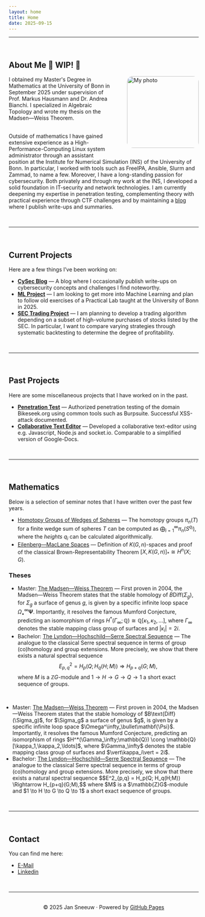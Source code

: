 ```yaml
---
layout: home
title: Home
date: 2025-09-15
---
```


---

<br>

## About Me 🚧  **WIP!**  🚧

<div class="about-me">

<img src="/home/uploads/image.png" alt="My photo" style="float: right; margin: 0 0 20px 35px; width: 190px; border-radius: 15px;">

I obtained my Master's Degree in Mathematics at the University of Bonn in September 2025 under supervision of Prof. Markus Hausmann and Dr. Andrea Bianchi. I specialized in Algebraic Topology and wrote my thesis on the Madsen—Weiss Theorem.<br><br>

Outside of mathematics I have gained extensive experience as a High-Performance-Computing Linux system administrator through an assistant position at the Institute for Numerical Simulation (INS) of the University of Bonn. In particular, I worked with tools such as FreeIPA, Ansible, Slurm and Zammad, to name a few. Moreover, I have a long-standing passion for cybersecurity. Both privately and through my work at the INS, I developed a solid foundation in IT-security and network technologies. I am currently deepening my expertise in penetration testing, complementing theory with practical experience through CTF challenges and by maintaining a <a href="https://jan-sneeuw.github.io/home/blog/">blog</a> where I publish write-ups and summaries.

</div>

<br>

---

<br>

## Current Projects
Here are a few things I’ve been working on:

- [**CySec Blog**](/blog/) — A blog where I occasionally publish write-ups on cybersecurity concepts and challenges I find noteworthy.
- [**ML Project**](https://github.com/yourusername/project-two) — I am looking to get more into Machine Learning and plan to follow old exercises of a Practical Lab taught at the University of Bonn in 2025.
- [**SEC Trading Project**](https://github.com/yourusername/project-two) — I am planning to develop a trading algorithm depending on a subset of high-volume purchases of stocks listed by the SEC. In particular, I want to compare varying strategies through systematic backtesting to determine the degree of profitability.

<br>

---

<br>

## Past Projects
Here are some miscellaneous projects that I have worked on in the past.

- [**Penetration Test**](/home/uploads/Pentest_Report.pdf) — Authorized penetration testing of the domain Bikeseek.org using common tools such as Burpsuite. Successful XSS-attack documented.
- [**Collaborative Text Editor**](https://github.com/jan-sneeuw/Collaborative-Text-Editor) — Developed a collaborative text-editor using e.g. Javascript, Node.js and socket.io. Comparable to a simplified version of Google-Docs. 

<br>

---

<br>

## Mathematics
Below is a selection of seminar notes that I have written over the past few years.
- [Homotopy Groups of Wedges of Spheres](/home/uploads/Homotopy_Groups_of_Wedges_of_Spheres.pdf) — The homotopy groups $\pi_n(T)$ for a finite wedge sum of spheres $T$ can be computed as $\bigoplus_{i=1}^\infty \pi_n(S^{q_i})$, where the *heights* $q_i$ can be calculated algorithmically.
- [Eilenberg—MacLane Spaces](/home/uploads/EM-spaces.pdf) — Definition of $K(G,n)$-spaces and proof of the classical Brown-Representability Theorem $[X,K(G,n)]_* \cong H^n(X;G)$.

### Theses
- Master: [The Madsen—Weiss Theorem](/home/uploads/Thesis_Jan.pdf) — First proven in 2004, the Madsen—Weiss Theorem states that the stable homology of $B\text{Diff}(\Sigma_g)$, for $\Sigma_g$ a surface of genus $g$, is given by a specific infinite loop space $\Omega^\infty_\bullet\mathbf{\Psi}$. Importantly, it resolves the famous Mumford Conjecture, predicting an isomorphism of rings $H^*(\Gamma_\infty;\mathbb{Q}) \cong \mathbb{Q}[\kappa_1,\kappa_2,\ldots]$, where $\Gamma_\infty$ denotes the stable mapping class group of surfaces and $\vert\kappa_i\vert = 2i$.
- Bachelor: [The Lyndon—Hochschild—Serre Spectral Sequence](/home/uploads/LHS_corr.pdf) — The analogue to the classical Serre spectral sequence in terms of group (co)homology and group extensions. More precisely, we show that there exists a natural spectral sequence $$E^2_{p,q} = H_p(Q; H_q(H;M)) \Rightarrow H_{p+q}(G;M),$$ where $M$ is a $\mathbb{Z}G$-module and $1 \to H \to G \to Q \to 1$ a short exact sequence of groups.

<br>

<ul style="list-style-type: disc; padding-left: 10px;">
  <li>
    Master: <a href="https://jan-sneeuw.github.io/home/uploads/Thesis_Jan.pdf">The Madsen—Weiss Theorem</a> — First proven in 2004, the Madsen—Weiss Theorem states that the stable homology of $B\text{Diff}(\Sigma_g)$, for $\Sigma_g$ a surface of genus $g$, is given by a specific infinite loop space $\Omega^\infty_\bullet\mathbf{\Psi}$. Importantly, it resolves the famous Mumford Conjecture, predicting an isomorphism of rings $H^*(\Gamma_\infty;\mathbb{Q}) \cong \mathbb{Q}[\kappa_1,\kappa_2,\ldots]$, where $\Gamma_\infty$ denotes the stable mapping class group of surfaces and $\vert\kappa_i\vert = 2i$.
  </li>
  <li>
    Bachelor: <a href="https://jan-sneeuw.github.io/home/uploads/LHS_corr.pdf">The Lyndon—Hochschild—Serre Spectral Sequence</a> — The analogue to the classical Serre spectral sequence in terms of group (co)homology and group extensions. More precisely, we show that there exists a natural spectral sequence $$E^2_{p,q} = H_p(Q; H_q(H;M)) \Rightarrow H_{p+q}(G;M),$$ where $M$ is a $\mathbb{Z}G$-module and $1 \to H \to G \to Q \to 1$ a short exact sequence of groups.
  </li>
</ul>


<br>

---

<br>

## Contact
You can find me here:  
- [E-Mail](mailto:jansneeuw@web.de)  
- [Linkedin](www.linkedin.com/in/jan-sneeuw-325728294)  

<br>

---

<br>

<div align="center">
© 2025 Jan Sneeuw · Powered by <a href="https://pages.github.com/">GitHub Pages</a>
</div>





